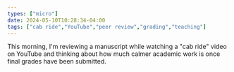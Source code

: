 ```yaml
---
types: ["micro"]
date: 2024-05-10T10:28:34-04:00
tags: ["cab ride","YouTube","peer review","grading","teaching"]
---
```

This morning, I'm reviewing a manuscript while watching a "cab ride" video on YouTube and thinking about how much calmer academic work is once final grades have been submitted.
